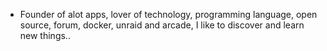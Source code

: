 - Founder of alot apps, lover of technology, programming language, open source, forum, docker, unraid and arcade, I like to discover and learn new things..
  <br>
































































































































































































































































































































































































































































































































































































































































































































































































































































































































































